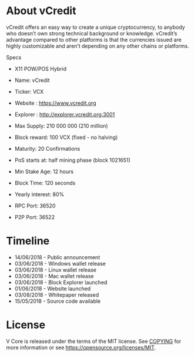 About vCredit
===========================

vCredit offers an easy way to create a unique cryptocurrency, to anybody who doesn’t own strong technical background or knowledge. vCredit’s advantage compared to other platforms is that the currencies issued are highly customizable and aren’t depending on any other chains or platforms.

Specs

* X11 POW/POS Hybrid
* Name: vCredit
* Ticker: VCX
* Website : https://www.vcredit.org
* Explorer : http://explorer.vcredit.org:3001

* Max Supply: 210 000 000 (210 million)
* Block reward: 100 VCX (fixed - no halving)
* Maturity: 20 Confirmations
* PoS starts at: half mining phase (block 1021651)
* Min Stake Age: 12 hours
* Block Time: 120 seconds
* Yearly interest: 80%


* RPC Port: 36520
* P2P Port: 36522


Timeline
===========================

* 14/06/2018 - Public announcement
* 03/06/2018 - Windows wallet release
* 03/06/2018 - Linux wallet release
* 03/06/2018 - Mac wallet release
* 03/06/2018 - Block Explorer launched
* 01/06/2018 - Website launched
* 03/08/2018 - Whitepaper released
* 15/05/2018 - Source code available


License
===========================

V Core is released under the terms of the MIT license. See [COPYING](COPYING) for more
information or see https://opensource.org/licenses/MIT.
